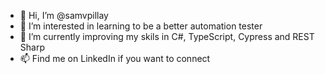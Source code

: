 - 👋 Hi, I’m @samvpillay
- 👀 I’m interested in learning to be a better automation tester
- 🌱 I’m currently improving my skils in C#, TypeScript, Cypress and REST Sharp
- 📫 Find me on LinkedIn if you want to connect

<!---
samvpillay/samvpillay is a ✨ special ✨ repository because its `README.md` (this file) appears on your GitHub profile.
You can click the Preview link to take a look at your changes.
--->
